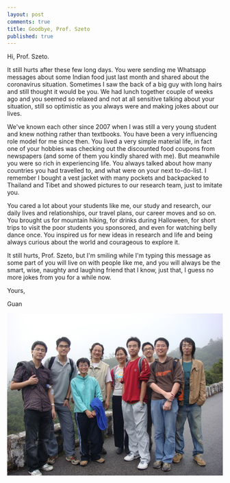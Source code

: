 ```yaml
---
layout: post
comments: true
title: Goodbye, Prof. Szeto
published: true
---
```



Hi, Prof. Szeto.


It still hurts after these few long days. You were sending me Whatsapp messages about some Indian food just last month and shared about the coronavirus situation. Sometimes I saw the back of a big guy with long hairs and still thought it would be you. We had lunch together couple of weeks ago and you seemed so relaxed and not at all sensitive talking about your situation, still so optimistic as you always were and making jokes about our lives. 


We've known each other since 2007 when I was still a very young student and knew nothing rather than textbooks. You have been a very influencing role model for me since then. You lived a very simple material life, in fact one of your hobbies was checking out the discounted food coupons from newspapers (and some of them you kindly shared with me). But meanwhile you were so rich in experiencing life. You always talked about how many countries you had travelled to, and what were on your next to-do-list. I remember I bought a vest jacket with many pockets and backpacked to Thailand and Tibet and showed pictures to our research team, just to imitate you. 


You cared a lot about your students like me, our study and research, our daily lives and relationships, our travel plans, our career moves and so on. You brought us for mountain hiking, for drinks during Halloween, for short trips to visit the poor students you sponsored, and even for watching belly dance once. You inspired us for new ideas in research and life and being always curious about the world and courageous to explore it. 


It still hurts, Prof. Szeto, but I'm smiling while I'm typing this message as some part of you will live on with people like me, and you will always be the smart, wise, naughty and laughing friend that I know, just that, I guess no more jokes from you for a while now. 


Yours,

Guan

![](/images/202003/7.jpg)
